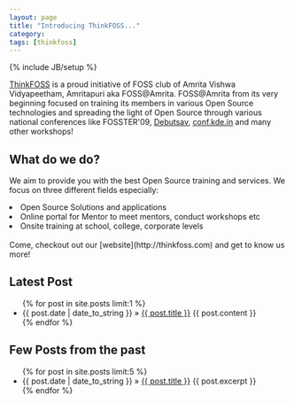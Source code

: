 ```yaml
---
layout: page
title: "Introducing ThinkFOSS..."
category:
tags: [thinkfoss]
---
```

{% include JB/setup %}

[ThinkFOSS](http://thinkfoss.com) is a proud initiative of FOSS club of Amrita Vishwa Vidyapeetham, Amritapuri aka FOSS@Amrita. FOSS@Amrita from
its very beginning focused on training its members in various Open Source technologies and spreading the light of Open Source through various
national conferences like FOSSTER'09, [Debutsav](http://debutsav.in/), [conf.kde.in](https://conf.kde.in/) and many other workshops!

## What do we do?

We aim to provide you with the best Open Source training and services. We focus on three different fields especially:
<li>Open Source Solutions and applications </li>
<li>Online portal for Mentor to meet mentors, conduct workshops etc </li>
<li>Onsite training at school, college, corporate levels</li>
<br>
Come, checkout out our [website](http://thinkfoss.com) and get to know us more!


## Latest Post 
<ul class="posts">
  {% for post in site.posts limit:1 %}
    <li><span>{{ post.date | date_to_string }}</span> &raquo; <a href="{{ BASE_PATH }}{{ post.url }}">{{ post.title }}</a>
      {{ post.content }}
    </li>
  {% endfor %}
</ul>

## Few Posts from the past
<ul class="posts">
  {% for post in site.posts limit:5 %}
    <li><span>{{ post.date | date_to_string }}</span> &raquo; <a href="{{ BASE_PATH }}{{ post.url }}">{{ post.title }}</a>
      {{ post.excerpt  }}
    </li>
  {% endfor %}
</ul>

